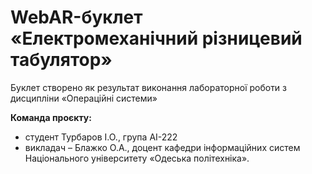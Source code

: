 # WebAR-буклет «Електромеханічний різницевий табулятор»
Буклет створено як результат виконання лабораторної роботи з дисципліни
«Операційні системи»

**Команда проєкту:**
- студент Турбаров І.О., група АІ-222
- викладач – Блажко О.А., доцент кафедри інформаційних систем Національного
університету «Одеська політехніка».
